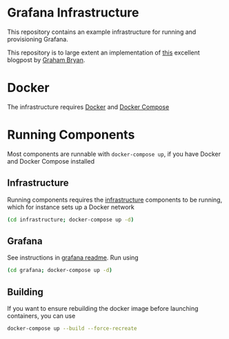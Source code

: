 Grafana Infrastructure
======================

This repository contains an example infrastructure for running and provisioning Grafana.

This repository is to large extent an implementation of [this](https://medium.com/swlh/easy-grafana-and-docker-compose-setup-d0f6f9fcec13) excellent blogpost by [Graham Bryan](https://grahambryan.medium.com/).

# Docker
The infrastructure requires [Docker](https://docs.docker.com/get-docker/) and [Docker Compose](https://docs.docker.com/compose/install/)

# Running Components
Most components are runnable with `docker-compose up`, if you have Docker and Docker Compose installed 

## Infrastructure
Running components requires the [infrastructure](infrastructure/README.md) components to be running, which for instance sets up a Docker network
```bash
(cd infrastructure; docker-compose up -d)
```

## Grafana
See instructions in [grafana readme](grafana/README.md). Run using
```bash
(cd grafana; docker-compose up -d)
```

## Building
If you want to ensure rebuilding the docker image before launching containers, you can use
```bash
docker-compose up --build --force-recreate
```
